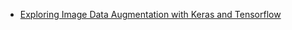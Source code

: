 - [Exploring Image Data Augmentation with Keras and Tensorflow](https://towardsdatascience.com/exploring-image-data-augmentation-with-keras-and-tensorflow-a8162d89b844)
